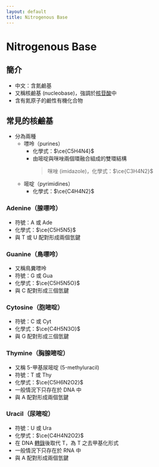 ```yaml
---
layout: default
title: Nitrogenous Base
---
```


# Nitrogenous Base

## 簡介

- 中文：含氮鹼基
- 又稱核鹼基 (nucleobase)，強調於[核苷酸](nucleotide)中
- 含有氮原子的鹼性有機化合物

## 常見的核鹼基

- 分為兩種
    - 嘌呤（purines）
        - 化學式：$\ce{C5H4N4}$
        - 由嘧啶與咪唑兩個環融合組成的雙環結構
          > 咪唑 (imidazole)，化學式：$\ce{C3H4N2}$
    - 嘧啶（pyrimidines）
        - 化學式：$\ce{C4H4N2}$

### Adenine（腺嘌呤）

- 符號：A 或 Ade
- 化學式：$\ce{C5H5N5}$
- 與 T 或 U 配對形成兩個氫鍵

### Guanine（鳥嘌呤）

- 又稱鳥糞嘌呤
- 符號：G 或 Gua
- 化學式：$\ce{C5H5N5O}$
- 與 C 配對形成三個氫鍵

### Cytosine（胞嘧啶）

- 符號：C 或 Cyt
- 化學式：$\ce{C4H5N3O}$
- 與 G 配對形成三個氫鍵

### Thymine（胸腺嘧啶）

- 又稱 5-甲基尿嘧啶 (5-methyluracil)
- 符號：T 或 Thy
- 化學式：$\ce{C5H6N2O2}$
- 一般情況下只存在於 DNA 中
- 與 A 配對形成兩個氫鍵

### Uracil（尿嘧啶）

- 符號：U 或 Ura
- 化學式：$\ce{C4H4N2O2}$
- 在 DNA [轉錄](transcription)後取代 T，為 T 之去甲基化形式
- 一般情況下只存在於 RNA 中
- 與 A 配對形成兩個氫鍵

